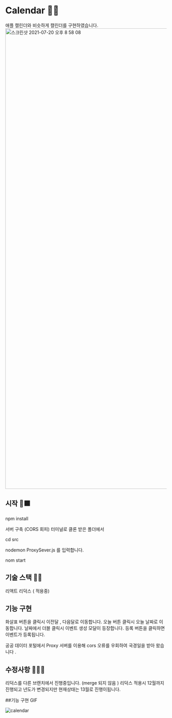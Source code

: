 # Calendar 📆📅

애플 캘린더와 비슷하게 캘린더를 구현하였습니다. <img width="1438" alt="스크린샷 2021-07-20 오후 8 58 08" src="https://user-images.githubusercontent.com/75825734/126321191-a344e944-2b9a-4416-b21e-826dc00c8e12.png">



## 시작 🎉🟪
npm install 

서버 구축 (CORS 회피) 
터미널로 클론 받은 폴더에서 

cd src 

nodemon ProxySever.js 를 입력합니다. 


nom start 



## 기술 스택 🏁🚩
리액트 
리덕스 ( 적용중) 

## 기능 구현 
화살표 버튼을 클릭시 이전달 , 다음달로 이동합니다. 
오늘 버튼 클릭시 오늘 날짜로 이동합니다. 
날짜에서 더블 클릭시 이벤트 생성 모달이 등장합니다. 
등록 버튼을 클릭하면 이벤트가 등록됩니다. 

공공 데이터 포털에서 Proxy 서버를 이용해 cors 오류를 우회하여 국경일을 받아 왔습니다 .


## 수정사항 🏴‍☠️🙊
리덕스를 다른 브랜치에서 진행중입니다. (merge 되지 않음 ) 
리덕스 적용시 12월까지 진행되고 년도가 변경되지만 
현재상태는 13월로 진행이됩니다. 


##기능 구현 GIF

![calendar](https://user-images.githubusercontent.com/75825734/126321341-b28ffd93-fcf3-4584-a188-70407773bacd.gif)

